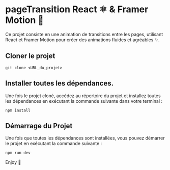 # pageTransition React ⚛️ & Framer Motion 🚀

Ce projet consiste en une animation de transitions entre les pages, utilisant React et Framer Motion pour créer des animations fluides et agréables ✨.

## Cloner le projet

```
git clone <URL_du_projet>
```

## Installer toutes les dépendances.

Une fois le projet cloné, accédez au répertoire du projet et installez toutes les dépendances en exécutant la commande suivante dans votre terminal :

```
npm install
```

## Démarrage du Projet

Une fois que toutes les dépendances sont installées, vous pouvez démarrer le projet en exécutant la commande suivante :

```
npm run dev
```

Enjoy 🚀
